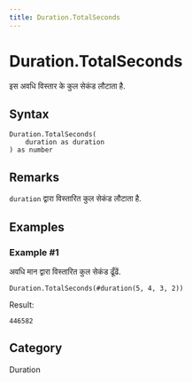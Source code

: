 ```yaml
---
title: Duration.TotalSeconds
---
```


# Duration.TotalSeconds


इस अवधि विस्तार के कुल सेकंड लौटाता है.


## Syntax

```powerquery
Duration.TotalSeconds(
    duration as duration
) as number
```


## Remarks

<code>duration</code> द्वारा विस्तारित कुल सेकंड लौटाता है.


## Examples

### Example #1 
अवधि मान द्वारा विस्तारित कुल सेकंड ढूँढें.
```powerquery
Duration.TotalSeconds(#duration(5, 4, 3, 2))
```

Result: 
```powerquery
446582
```




## Category
Duration
